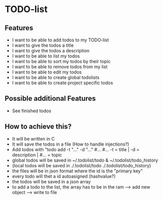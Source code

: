 # TODO-list

## Features
- I want to be able to add todos to my TODO-list
- I want to give the todos a title
- I want to give the todos a description
- I want to be able to list my todos 
- I want to be able to sort my todos by their topic
- I want to be able to remove todos from my list
- I want to be able to edit my todos
- I want to be able to create global todolists
- I want to be able to create project specific todos

## Possible additional Features
- See finished todos

## How to achieve this?
- It will be written in C
- It will save the todos in a file (How to handle injections?)
- Add todos with "todo add -t "..." -d "..." #... #... 
    -t = title | -d = description | #... = topic
- global todos will be saved in ~/.todolist/todo & ~/.todolist/todo_history
- (local todos will be saved in ./.todolist/todo ./.todolist/todo_history)
- the files will be in json format where the id is the "primary key"
- every todo will thet a id autoasigned (hashvalue?)
- the todos will be saved in a json array
- to add a todo to the list, the array has to be in the ram --> add new object --> write to file
